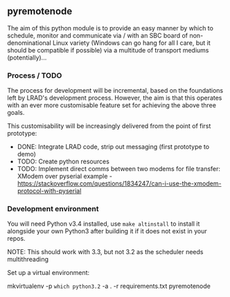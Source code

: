 ## pyremotenode

The aim of this python module is to provide an easy manner by which to 
schedule, monitor and communicate via / with an SBC board of non-denominational 
Linux variety (Windows can go hang for all I care, but it should be 
compatible if possible) via a multitude of transport mediums (potentially)...

### Process / TODO

The process for development will be incremental, based on the foundations 
left by LRAD's development process. However, the aim is that this operates
with an ever more customisable feature set for achieving the above three 
goals. 

This customisability will be increasingly delivered from the point of first
prototype:

- DONE: Integrate LRAD code, strip out messaging (first prototype to demo)
- TODO: Create python resources
- TODO: Implement direct comms between two modems for file transfer: 
    XModem over pyserial example - https://stackoverflow.com/questions/1834247/can-i-use-the-xmodem-protocol-with-pyserial

### Development environment

You will need Python v3.4 installed, use `make altinstall` to
install it alongside your own Python3 after building it if it 
does not exist in your repos.

NOTE: This should work with 3.3, but not 3.2 as the scheduler 
needs multithreading

Set up a virtual environment: 

mkvirtualenv -p `which python3.2` -a . -r requirements.txt pyremotenode


